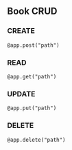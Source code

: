 ## Book CRUD
### CREATE
`@app.post("path")`
### READ
`@app.get("path")`
### UPDATE
`@app.put("path")`
### DELETE
`@app.delete("path")`